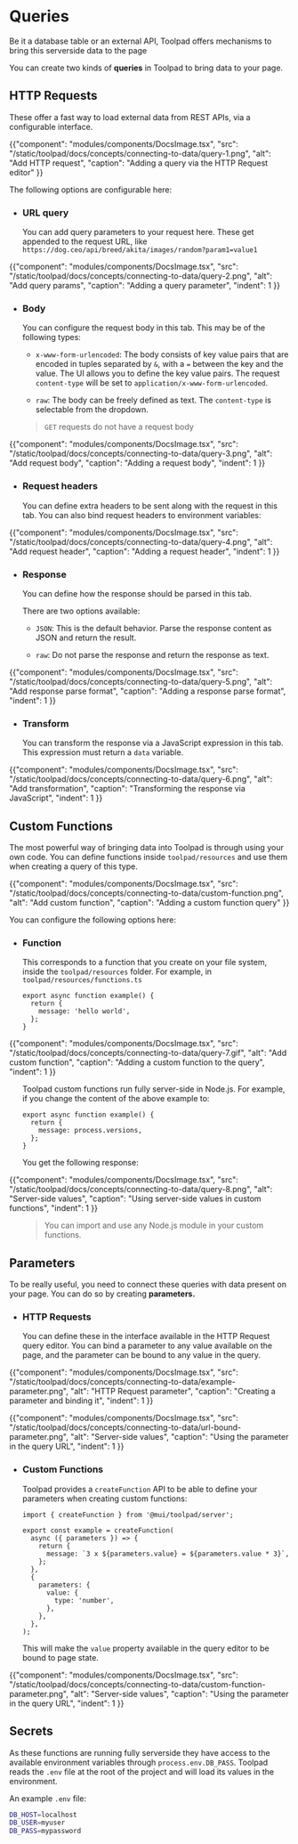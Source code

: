 # Queries

<p class="description">Be it a database table or an external API, Toolpad offers mechanisms to bring this serverside data to the page</p>

You can create two kinds of **queries** in Toolpad to bring data to your page.

## HTTP Requests

These offer a fast way to load external data from REST APIs, via a configurable interface.

{{"component": "modules/components/DocsImage.tsx", "src": "/static/toolpad/docs/concepts/connecting-to-data/query-1.png", "alt": "Add HTTP request", "caption": "Adding a query via the HTTP Request editor" }}

The following options are configurable here:

- ### URL query
  You can add query parameters to your request here. These get appended to the request URL, like
  `https://dog.ceo/api/breed/akita/images/random?param1=value1`

{{"component": "modules/components/DocsImage.tsx", "src": "/static/toolpad/docs/concepts/connecting-to-data/query-2.png", "alt": "Add query params", "caption": "Adding a query parameter", "indent": 1 }}

- ### Body

  You can configure the request body in this tab. This may be of the following types:

  - `x-www-form-urlencoded`: The body consists of key value pairs that are encoded in tuples separated by `&`, with a `=` between the key and the value. The UI allows you to define the key value pairs. The request `content-type` will be set to `application/x-www-form-urlencoded`.

  - `raw`: The body can be freely defined as text. The `content-type` is selectable from the dropdown.

  > `GET` requests do not have a request body

{{"component": "modules/components/DocsImage.tsx", "src": "/static/toolpad/docs/concepts/connecting-to-data/query-3.png", "alt": "Add request body", "caption": "Adding a request body", "indent": 1 }}

- ### Request headers

  You can define extra headers to be sent along with the request in this tab. You can also bind request headers to environment variables:

{{"component": "modules/components/DocsImage.tsx", "src": "/static/toolpad/docs/concepts/connecting-to-data/query-4.png", "alt": "Add request header", "caption": "Adding a request header", "indent": 1 }}

- ### Response

  You can define how the response should be parsed in this tab.

  There are two options available:

  - `JSON`: This is the default behavior. Parse the response content as JSON and return the result.

  - `raw`: Do not parse the response and return the response as text.

{{"component": "modules/components/DocsImage.tsx", "src": "/static/toolpad/docs/concepts/connecting-to-data/query-5.png", "alt": "Add response parse format", "caption": "Adding a response parse format", "indent": 1 }}

- ### Transform

  You can transform the response via a JavaScript expression in this tab. This expression must return a `data` variable.

{{"component": "modules/components/DocsImage.tsx", "src": "/static/toolpad/docs/concepts/connecting-to-data/query-6.png", "alt": "Add transformation", "caption": "Transforming the response via JavaScript", "indent": 1 }}

## Custom Functions

The most powerful way of bringing data into Toolpad is through using your own code. You can define functions inside `toolpad/resources` and use them when creating a query of this type.

{{"component": "modules/components/DocsImage.tsx", "src": "/static/toolpad/docs/concepts/connecting-to-data/custom-function.png", "alt": "Add custom function", "caption": "Adding a custom function query" }}

You can configure the following options here:

- ### Function

  This corresponds to a function that you create on your file system, inside the `toolpad/resources` folder. For example, in `toolpad/resources/functions.ts`

  ```tsx
  export async function example() {
    return {
      message: 'hello world',
    };
  }
  ```

{{"component": "modules/components/DocsImage.tsx", "src": "/static/toolpad/docs/concepts/connecting-to-data/query-7.gif", "alt": "Add custom function", "caption": "Adding a custom function to the query", "indent": 1 }}

<ul>
<li style="list-style-type: none">
Toolpad custom functions run fully server-side in Node.js. For example, if you change the content of the above example to:

```tsx
export async function example() {
  return {
    message: process.versions,
  };
}
```

You get the following response:

</li>
</ul>

{{"component": "modules/components/DocsImage.tsx", "src": "/static/toolpad/docs/concepts/connecting-to-data/query-8.png", "alt": "Server-side values", "caption": "Using server-side values in custom functions", "indent": 1 }}

<ul>
<li style="list-style-type: none">

> You can import and use any Node.js module in your custom functions.

</li>
</ul>

## Parameters

To be really useful, you need to connect these queries with data present on your page. You can do so by creating **parameters.**

- ### HTTP Requests

  You can define these in the interface available in the HTTP Request query editor. You can bind a parameter to any value available on the page, and the parameter can be bound to any value in the query.

{{"component": "modules/components/DocsImage.tsx", "src": "/static/toolpad/docs/concepts/connecting-to-data/example-parameter.png", "alt": "HTTP Request parameter", "caption": "Creating a parameter and binding it", "indent": 1 }}

{{"component": "modules/components/DocsImage.tsx", "src": "/static/toolpad/docs/concepts/connecting-to-data/url-bound-parameter.png", "alt": "Server-side values", "caption": "Using the parameter in the query URL", "indent": 1 }}

- ### Custom Functions

  Toolpad provides a `createFunction` API to be able to define your parameters when creating custom functions:

  ```tsx
  import { createFunction } from '@mui/toolpad/server';

  export const example = createFunction(
    async ({ parameters }) => {
      return {
        message: `3 x ${parameters.value} = ${parameters.value * 3}`,
      };
    },
    {
      parameters: {
        value: {
          type: 'number',
        },
      },
    },
  );
  ```

  This will make the `value` property available in the query editor to be bound to page state.

{{"component": "modules/components/DocsImage.tsx", "src": "/static/toolpad/docs/concepts/connecting-to-data/custom-function-parameter.png", "alt": "Server-side values", "caption": "Using the parameter in the query URL", "indent": 1 }}

## Secrets

As these functions are running fully serverside they have access to the available environment variables through `process.env.DB_PASS`. Toolpad reads the `.env` file at the root of the project and will load its values in the environment.

An example `.env` file:

```sh
DB_HOST=localhost
DB_USER=myuser
DB_PASS=mypassword
```
